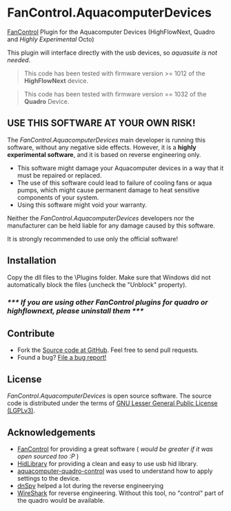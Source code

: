 
# FanControl.AquacomputerDevices
[FanControl](https://github.com/Rem0o/FanControl.Releases) Plugin for the Aquacomputer Devices (HighFlowNext, Quadro and *Highly Experimental* Octo)

This plugin will interface directly with the usb devices, so *aquasuite is not needed*.
> This code has been tested with firmware version >= 1012 of the **HighFlowNext** device.

> This code has been tested with firmware version == 1032 of the **Quadro** Device.


## USE THIS SOFTWARE AT YOUR OWN RISK!
The _FanControl.AquacomputerDevices_ main developer is running this software, without any negative side effects. However, it is a **highly experimental software**, and it is based on reverse engineering only.

* This software might damage your Aquacomputer devices in a way that it must be repaired or replaced.
* The use of this software could lead to failure of cooling fans or aqua pumps, which might cause permanent damage to heat sensitive components of your system.
* Using this software might void your warranty.

Neither the _FanControl.AquacomputerDevices_ developers nor the manufacturer can be held liable for any damage caused by this software.

It is strongly recommended to use only the official software!


## Installation
Copy the dll files to the \Plugins folder. Make sure that Windows did not automatically block the files (uncheck the "Unblock" property).
### _*** If you are using other FanControl plugins for quadro or highflownext, please uninstall them ***_

## Contribute

* Fork the [Source code at GitHub](https://github.com/medevil84/FanControl.AquacomputerDevices). Feel free to send pull requests.
* Found a bug? [File a bug report!](https://github.com/medevil84/FanControl.AquacomputerDevices/issues)

## License

_FanControl.AquacomputerDevices_ is open source software. The source code is distributed under the terms of [GNU Lesser General Public License (LGPLv3)](https://www.gnu.org/licenses/gpl-3.0.en.html#content).

## Acknowledgements

 - [FanControl](https://github.com/Rem0o/FanControl.Releases) for providing a great software ( _would be greater if it was open sourced too :P_ )
 - [HidLibrary](https://github.com/mikeobrien/HidLibrary) for providing a clean and easy to use usb hid library.
 - [aquacomputer-quadro-control](https://github.com/leoratte/aquacomputer-quadro-control) was used to understand how to apply settings to the device.
 - [dnSpy](https://github.com/dnSpy/dnSpy) helped a lot during the reverse engineerying
 - [WireShark](https://www.wireshark.org) for reverse engineering. Without this tool, no "control" part of the quadro would be available.
